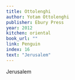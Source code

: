 ```yaml
---
title: Ottolenghi
author: Yotam Ottolenghi
publisher: Ebury Press
year: 2012
kitchen: oriental
book_url: ""
link: Penguin
index: 16
text: "Jerusalem"
---
```


Jerusalem